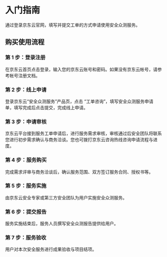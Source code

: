 # 入门指南
通过登录京东云官网，填写并提交工单的方式申请使用安全众测服务。 

## 购买使用流程

### 第 1 步：登录注册
在京东云首页点击登录，输入您的京东云账号和密码。如果没有京东云帐号，请参考帐号注册文档。

### 第 2 步：线上申请
登录京东云“安全众测服务”产品页，点击 “工单咨询”，填写安全众测服务申请单，填写完成后点击提交，完成线上申请。

### 第 3 步：申请审核
京东云平台接到服务工单申请后，进行服务需求审核，审核通过后安全团队将联系您进行初步需求确认与商务洽谈。您也可拨打京东云咨询热线咨询申请流程与进度。

### 第 4 步：服务购买
完成需求评审与商务洽谈后，确认服务范围、双方签订服务合同、授权书等。

### 第 5 步：服务实施
由京东云安全专家或第三方安全团队为用户实施安全众测服务。

### 第 6 步：提交报告
服务实施结束后，服务人员撰写安全众测报告提供给用户。

### 第 7 步：服务验收
用户对本次安全服务进行成果验收与项目结项。
